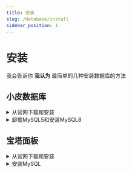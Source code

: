 ```yaml
---
title: 安装
slug: /database/install
sidebar_position: 1
---
```


# 安装

我会告诉你 **我认为** 最简单的几种安装数据库的方法

## 小皮数据库

<details>
  <summary>从官网下载和安装</summary>

![](_images/1.png)

![](_images/2.png)

![](_images/3.png)

![](_images/4.png)

![](_images/5.png)

![](_images/6.png)

</details>

<details>
  <summary>卸载MySQL5和安装MySQL8</summary>

MySQL5 版本太低了，很多插件需要更高版本的，装 MySQL8 就够用了

![](_images/7.png)

![](_images/8.png)

</details>

## 宝塔面板

<details>
  <summary>从官网下载和安装</summary>

![](_images/12.png)

![](_images/13.png)

![](_images/14.png)

![](_images/15.png)

![](_images/16.png)

![](_images/17.png)

![](_images/18.png)

![](_images/19.png)

宝塔面板是必须要绑定账号的

按照提示去做

![](_images/20.png)

全 x 掉，一个都不需要装

![](_images/21.png)

</details>

<details>
  <summary>安装MySQL</summary>

![](_images/22.png)

![](_images/23.png)

![](_images/24.png)

</details>
